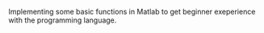 Implementing some basic functions in Matlab to get beginner exeperience with the programming language. 
